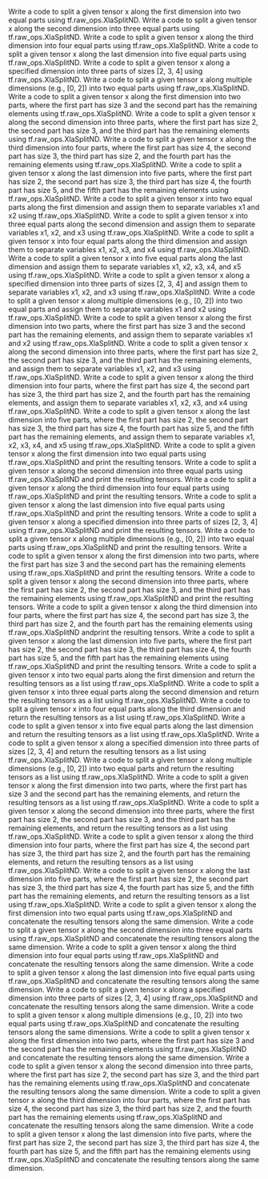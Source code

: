 Write a code to split a given tensor x along the first dimension into two equal parts using tf.raw_ops.XlaSplitND.
Write a code to split a given tensor x along the second dimension into three equal parts using tf.raw_ops.XlaSplitND.
Write a code to split a given tensor x along the third dimension into four equal parts using tf.raw_ops.XlaSplitND.
Write a code to split a given tensor x along the last dimension into five equal parts using tf.raw_ops.XlaSplitND.
Write a code to split a given tensor x along a specified dimension into three parts of sizes [2, 3, 4] using tf.raw_ops.XlaSplitND.
Write a code to split a given tensor x along multiple dimensions (e.g., [0, 2]) into two equal parts using tf.raw_ops.XlaSplitND.
Write a code to split a given tensor x along the first dimension into two parts, where the first part has size 3 and the second part has the remaining elements using tf.raw_ops.XlaSplitND.
Write a code to split a given tensor x along the second dimension into three parts, where the first part has size 2, the second part has size 3, and the third part has the remaining elements using tf.raw_ops.XlaSplitND.
Write a code to split a given tensor x along the third dimension into four parts, where the first part has size 4, the second part has size 3, the third part has size 2, and the fourth part has the remaining elements using tf.raw_ops.XlaSplitND.
Write a code to split a given tensor x along the last dimension into five parts, where the first part has size 2, the second part has size 3, the third part has size 4, the fourth part has size 5, and the fifth part has the remaining elements using tf.raw_ops.XlaSplitND.
Write a code to split a given tensor x into two equal parts along the first dimension and assign them to separate variables x1 and x2 using tf.raw_ops.XlaSplitND.
Write a code to split a given tensor x into three equal parts along the second dimension and assign them to separate variables x1, x2, and x3 using tf.raw_ops.XlaSplitND.
Write a code to split a given tensor x into four equal parts along the third dimension and assign them to separate variables x1, x2, x3, and x4 using tf.raw_ops.XlaSplitND.
Write a code to split a given tensor x into five equal parts along the last dimension and assign them to separate variables x1, x2, x3, x4, and x5 using tf.raw_ops.XlaSplitND.
Write a code to split a given tensor x along a specified dimension into three parts of sizes [2, 3, 4] and assign them to separate variables x1, x2, and x3 using tf.raw_ops.XlaSplitND.
Write a code to split a given tensor x along multiple dimensions (e.g., [0, 2]) into two equal parts and assign them to separate variables x1 and x2 using tf.raw_ops.XlaSplitND.
Write a code to split a given tensor x along the first dimension into two parts, where the first part has size 3 and the second part has the remaining elements, and assign them to separate variables x1 and x2 using tf.raw_ops.XlaSplitND.
Write a code to split a given tensor x along the second dimension into three parts, where the first part has size 2, the second part has size 3, and the third part has the remaining elements, and assign them to separate variables x1, x2, and x3 using tf.raw_ops.XlaSplitND.
Write a code to split a given tensor x along the third dimension into four parts, where the first part has size 4, the second part has size 3, the third part has size 2, and the fourth part has the remaining elements, and assign them to separate variables x1, x2, x3, and x4 using tf.raw_ops.XlaSplitND.
Write a code to split a given tensor x along the last dimension into five parts, where the first part has size 2, the second part has size 3, the third part has size 4, the fourth part has size 5, and the fifth part has the remaining elements, and assign them to separate variables x1, x2, x3, x4, and x5 using tf.raw_ops.XlaSplitND.
Write a code to split a given tensor x along the first dimension into two equal parts using tf.raw_ops.XlaSplitND and print the resulting tensors.
Write a code to split a given tensor x along the second dimension into three equal parts using tf.raw_ops.XlaSplitND and print the resulting tensors.
Write a code to split a given tensor x along the third dimension into four equal parts using tf.raw_ops.XlaSplitND and print the resulting tensors.
Write a code to split a given tensor x along the last dimension into five equal parts using tf.raw_ops.XlaSplitND and print the resulting tensors.
Write a code to split a given tensor x along a specified dimension into three parts of sizes [2, 3, 4] using tf.raw_ops.XlaSplitND and print the resulting tensors.
Write a code to split a given tensor x along multiple dimensions (e.g., [0, 2]) into two equal parts using tf.raw_ops.XlaSplitND and print the resulting tensors.
Write a code to split a given tensor x along the first dimension into two parts, where the first part has size 3 and the second part has the remaining elements using tf.raw_ops.XlaSplitND and print the resulting tensors.
Write a code to split a given tensor x along the second dimension into three parts, where the first part has size 2, the second part has size 3, and the third part has the remaining elements using tf.raw_ops.XlaSplitND and print the resulting tensors.
Write a code to split a given tensor x along the third dimension into four parts, where the first part has size 4, the second part has size 3, the third part has size 2, and the fourth part has the remaining elements using tf.raw_ops.XlaSplitND andprint the resulting tensors.
Write a code to split a given tensor x along the last dimension into five parts, where the first part has size 2, the second part has size 3, the third part has size 4, the fourth part has size 5, and the fifth part has the remaining elements using tf.raw_ops.XlaSplitND and print the resulting tensors.
Write a code to split a given tensor x into two equal parts along the first dimension and return the resulting tensors as a list using tf.raw_ops.XlaSplitND.
Write a code to split a given tensor x into three equal parts along the second dimension and return the resulting tensors as a list using tf.raw_ops.XlaSplitND.
Write a code to split a given tensor x into four equal parts along the third dimension and return the resulting tensors as a list using tf.raw_ops.XlaSplitND.
Write a code to split a given tensor x into five equal parts along the last dimension and return the resulting tensors as a list using tf.raw_ops.XlaSplitND.
Write a code to split a given tensor x along a specified dimension into three parts of sizes [2, 3, 4] and return the resulting tensors as a list using tf.raw_ops.XlaSplitND.
Write a code to split a given tensor x along multiple dimensions (e.g., [0, 2]) into two equal parts and return the resulting tensors as a list using tf.raw_ops.XlaSplitND.
Write a code to split a given tensor x along the first dimension into two parts, where the first part has size 3 and the second part has the remaining elements, and return the resulting tensors as a list using tf.raw_ops.XlaSplitND.
Write a code to split a given tensor x along the second dimension into three parts, where the first part has size 2, the second part has size 3, and the third part has the remaining elements, and return the resulting tensors as a list using tf.raw_ops.XlaSplitND.
Write a code to split a given tensor x along the third dimension into four parts, where the first part has size 4, the second part has size 3, the third part has size 2, and the fourth part has the remaining elements, and return the resulting tensors as a list using tf.raw_ops.XlaSplitND.
Write a code to split a given tensor x along the last dimension into five parts, where the first part has size 2, the second part has size 3, the third part has size 4, the fourth part has size 5, and the fifth part has the remaining elements, and return the resulting tensors as a list using tf.raw_ops.XlaSplitND.
Write a code to split a given tensor x along the first dimension into two equal parts using tf.raw_ops.XlaSplitND and concatenate the resulting tensors along the same dimension.
Write a code to split a given tensor x along the second dimension into three equal parts using tf.raw_ops.XlaSplitND and concatenate the resulting tensors along the same dimension.
Write a code to split a given tensor x along the third dimension into four equal parts using tf.raw_ops.XlaSplitND and concatenate the resulting tensors along the same dimension.
Write a code to split a given tensor x along the last dimension into five equal parts using tf.raw_ops.XlaSplitND and concatenate the resulting tensors along the same dimension.
Write a code to split a given tensor x along a specified dimension into three parts of sizes [2, 3, 4] using tf.raw_ops.XlaSplitND and concatenate the resulting tensors along the same dimension.
Write a code to split a given tensor x along multiple dimensions (e.g., [0, 2]) into two equal parts using tf.raw_ops.XlaSplitND and concatenate the resulting tensors along the same dimensions.
Write a code to split a given tensor x along the first dimension into two parts, where the first part has size 3 and the second part has the remaining elements using tf.raw_ops.XlaSplitND and concatenate the resulting tensors along the same dimension.
Write a code to split a given tensor x along the second dimension into three parts, where the first part has size 2, the second part has size 3, and the third part has the remaining elements using tf.raw_ops.XlaSplitND and concatenate the resulting tensors along the same dimension.
Write a code to split a given tensor x along the third dimension into four parts, where the first part has size 4, the second part has size 3, the third part has size 2, and the fourth part has the remaining elements using tf.raw_ops.XlaSplitND and concatenate the resulting tensors along the same dimension.
Write a code to split a given tensor x along the last dimension into five parts, where the first part has size 2, the second part has size 3, the third part has size 4, the fourth part has size 5, and the fifth part has the remaining elements using tf.raw_ops.XlaSplitND and concatenate the resulting tensors along the same dimension.